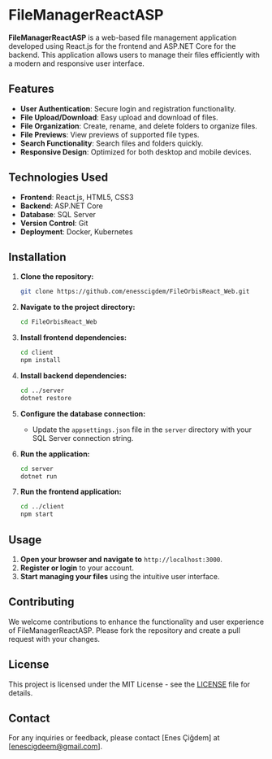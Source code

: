# FileManagerReactASP

**FileManagerReactASP** is a web-based file management application developed using React.js for the frontend and ASP.NET Core for the backend. This application allows users to manage their files efficiently with a modern and responsive user interface.

## Features

- **User Authentication**: Secure login and registration functionality.
- **File Upload/Download**: Easy upload and download of files.
- **File Organization**: Create, rename, and delete folders to organize files.
- **File Previews**: View previews of supported file types.
- **Search Functionality**: Search files and folders quickly.
- **Responsive Design**: Optimized for both desktop and mobile devices.

## Technologies Used

- **Frontend**: React.js, HTML5, CSS3
- **Backend**: ASP.NET Core
- **Database**: SQL Server
- **Version Control**: Git
- **Deployment**: Docker, Kubernetes

## Installation

1. **Clone the repository:**
    ```bash
    git clone https://github.com/enesscigdem/FileOrbisReact_Web.git
    ```
2. **Navigate to the project directory:**
    ```bash
    cd FileOrbisReact_Web
    ```
3. **Install frontend dependencies:**
    ```bash
    cd client
    npm install
    ```
4. **Install backend dependencies:**
    ```bash
    cd ../server
    dotnet restore
    ```
5. **Configure the database connection:**
   - Update the `appsettings.json` file in the `server` directory with your SQL Server connection string.

6. **Run the application:**
    ```bash
    cd server
    dotnet run
    ```

7. **Run the frontend application:**
    ```bash
    cd ../client
    npm start
    ```

## Usage

1. **Open your browser and navigate to** `http://localhost:3000`.
2. **Register or login** to your account.
3. **Start managing your files** using the intuitive user interface.

## Contributing

We welcome contributions to enhance the functionality and user experience of FileManagerReactASP. Please fork the repository and create a pull request with your changes.

## License

This project is licensed under the MIT License - see the [LICENSE](LICENSE) file for details.

## Contact

For any inquiries or feedback, please contact [Enes Çiğdem] at [enescigdeem@gmail.com].
